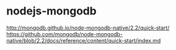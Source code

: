 # nodejs-mongodb
http://mongodb.github.io/node-mongodb-native/2.2/quick-start/
https://github.com/mongodb/node-mongodb-native/blob/2.2/docs/reference/content/quick-start/index.md
